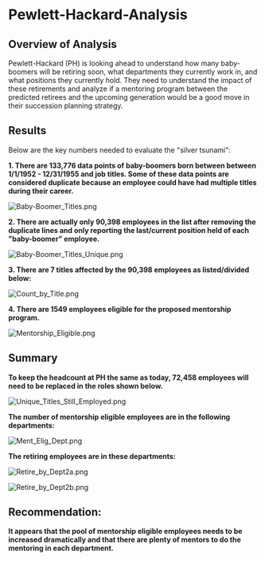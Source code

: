 # Pewlett-Hackard-Analysis

## Overview of Analysis
Pewlett-Hackard (PH) is looking ahead to understand how many baby-boomers will be retiring soon, what departments they currently work in, and what positions they currently hold.  They need to understand the impact of these retirements and analyze if a mentoring program between the predicted retirees and the upcoming generation would be a good move in their succession planning strategy.

## Results
Below are the key numbers needed to evaluate the "silver tsunami":

**1. There are 133,776 data points of baby-boomers born between between 1/1/1952 - 12/31/1955 and job titles. Some of these data points are considered duplicate because an employee could have had multiple titles during their career.**

![Baby-Boomer_Titles.png](https://github.com/WagnerLisaK/Pewlett-Hackard-Analysis/blob/main/Resources/Baby-Boomer_Titles.png)

**2. There are actually only 90,398 employees in the list after removing the duplicate lines and only reporting the last/current position held of each "baby-boomer" employee.** 

![Baby-Boomer_Titles_Unique.png](https://github.com/WagnerLisaK/Pewlett-Hackard-Analysis/blob/main/Resources/Baby-Boomer_Titles_Unique.png)

**3. There are 7 titles affected by the 90,398 employees as listed/divided below:**

![Count_by_Title.png](https://github.com/WagnerLisaK/Pewlett-Hackard-Analysis/blob/main/Resources/Count_by_Title.png)

**4. There are 1549 employees eligible for the proposed mentorship program.**

![Mentorship_Eligible.png](https://github.com/WagnerLisaK/Pewlett-Hackard-Analysis/blob/main/Resources/Mentorship_Eligible.png)

## Summary
**To keep the headcount at PH the same as today, 72,458 employees will need to be replaced in the roles shown below.**

![Unique_Titles_Still_Employed.png](https://github.com/WagnerLisaK/Pewlett-Hackard-Analysis/blob/main/Resources/Unique_Titles_Still_Employed.png)

**The number of mentorship eligible employees are in the following departments:**

![Ment_Elig_Dept.png](https://github.com/WagnerLisaK/Pewlett-Hackard-Analysis/blob/main/Resources/Ment_Elig_Dept.png)

**The retiring employees are in these departments:**

![Retire_by_Dept2a.png](https://github.com/WagnerLisaK/Pewlett-Hackard-Analysis/blob/main/Resources/Retire_by_Dept2a.png)

![Retire_by_Dept2b.png](https://github.com/WagnerLisaK/Pewlett-Hackard-Analysis/blob/main/Resources/Retire_by_Dept2b.png)

## Recommendation:
**It appears that the pool of mentorship eligible employees needs to be increased dramatically and that there are plenty of mentors to do the mentoring in each department.**
